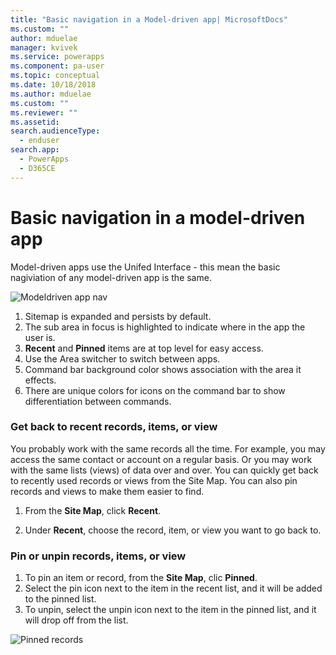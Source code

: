 ```yaml
---
title: "Basic navigation in a Model-driven app| MicrosoftDocs"
ms.custom: ""
author: mduelae
manager: kvivek
ms.service: powerapps
ms.component: pa-user
ms.topic: conceptual
ms.date: 10/18/2018
ms.author: mduelae
ms.custom: ""
ms.reviewer: ""
ms.assetid: 
search.audienceType: 
  - enduser
search.app: 
  - PowerApps
  - D365CE
---
```

#  Basic navigation in a model-driven app

Model-driven apps use the Unifed Interface - this mean the basic nagiviation of any model-driven app is the same. 

![Modeldriven app nav](media/nav.png "Modeldriven app nav")

1. Sitemap is expanded and persists by default.
2. The sub area in focus is highlighted to indicate where in the app the user is.
3. **Recent** and **Pinned** items are at top level for easy access. 
4. Use the Area switcher to switch between apps.
5. Command bar background color shows association with the area it effects.
6. There are unique colors for icons on the command bar to show differentiation between commands.
  
### Get back to recent records, items, or view

You probably work with the same records all the time. For example, you may access the same contact or account on a regular basis. Or you may work with the same lists (views) of data over and over. You can quickly get back to recently used records or views from the Site Map. You can also pin records and views to make them easier to find. 
  
1. From the **Site Map**, click **Recent**.
  
2. Under **Recent**, choose the record, item, or view you want to go back to. 

### Pin or unpin records, items, or view

1. To pin an item or record, from the **Site Map**, clic **Pinned**.
2. Select the pin icon next to the item in the recent list, and it will be added to the pinned list.
3. To unpin, select the unpin icon next to the item in the pinned list, and it will drop off from the list.


![Pinned records](media/pinnedrecords.png "Pinned records")


